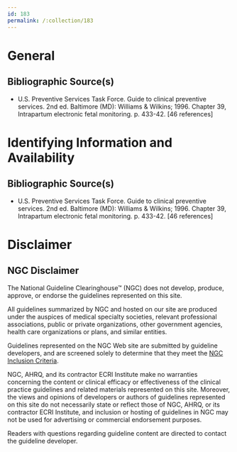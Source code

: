 ```yaml
---
id: 183
permalink: /:collection/183
---
```


# General

## Bibliographic Source(s)

- U.S. Preventive Services Task Force. Guide to clinical preventive services. 2nd ed. Baltimore (MD): Williams & Wilkins; 1996. Chapter 39, Intrapartum electronic fetal monitoring. p. 433-42. [46 references]

# Identifying Information and Availability

## Bibliographic Source(s)

- U.S. Preventive Services Task Force. Guide to clinical preventive services. 2nd ed. Baltimore (MD): Williams & Wilkins; 1996. Chapter 39, Intrapartum electronic fetal monitoring. p. 433-42. [46 references]

# Disclaimer

## NGC Disclaimer

The National Guideline Clearinghouse™ (NGC) does not develop, produce, approve, or endorse the guidelines represented on this site.

All guidelines summarized by NGC and hosted on our site are produced under the auspices of medical specialty societies, relevant professional associations, public or private organizations, other government agencies, health care organizations or plans, and similar entities.

Guidelines represented on the NGC Web site are submitted by guideline developers, and are screened solely to determine that they meet the [NGC Inclusion Criteria](/help-and-about/summaries/inclusion-criteria).

NGC, AHRQ, and its contractor ECRI Institute make no warranties concerning the content or clinical efficacy or effectiveness of the clinical practice guidelines and related materials represented on this site. Moreover, the views and opinions of developers or authors of guidelines represented on this site do not necessarily state or reflect those of NGC, AHRQ, or its contractor ECRI Institute, and inclusion or hosting of guidelines in NGC may not be used for advertising or commercial endorsement purposes.

Readers with questions regarding guideline content are directed to contact the guideline developer.

